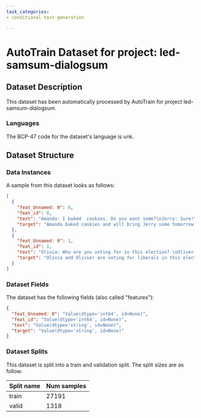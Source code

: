 ```yaml
---
task_categories:
- conditional-text-generation

---
```

# AutoTrain Dataset for project: led-samsum-dialogsum

## Dataset Description

This dataset has been automatically processed by AutoTrain for project led-samsum-dialogsum.

### Languages

The BCP-47 code for the dataset's language is unk.

## Dataset Structure

### Data Instances

A sample from this dataset looks as follows:

```json
[
  {
    "feat_Unnamed: 0": 0,
    "feat_id": 0,
    "text": "Amanda: I baked  cookies. Do you want some?\nJerry: Sure!\nAmanda: I'll bring you tomorrow :-)",
    "target": "Amanda baked cookies and will bring Jerry some tomorrow."
  },
  {
    "feat_Unnamed: 0": 1,
    "feat_id": 1,
    "text": "Olivia: Who are you voting for in this election? \nOliver: Liberals as always.\nOlivia: Me too!!\nOliver: Great",
    "target": "Olivia and Olivier are voting for liberals in this election. "
  }
]
```

### Dataset Fields

The dataset has the following fields (also called "features"):

```json
{
  "feat_Unnamed: 0": "Value(dtype='int64', id=None)",
  "feat_id": "Value(dtype='int64', id=None)",
  "text": "Value(dtype='string', id=None)",
  "target": "Value(dtype='string', id=None)"
}
```

### Dataset Splits

This dataset is split into a train and validation split. The split sizes are as follow:

| Split name   | Num samples         |
| ------------ | ------------------- |
| train        | 27191 |
| valid        | 1318 |
